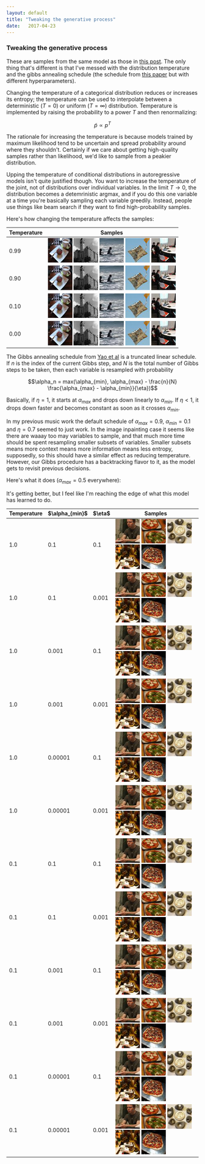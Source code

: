 ```yaml
---
layout: default
title: "Tweaking the generative process"
date:   2017-04-23
---
```


### Tweaking the generative process

These are samples from the same model as those in [this post](https://cooijmanstim.github.io/2017/04/21/more-contiguous-masking-results/). The only thing that's different is that I've messed with the distribution temperature and the gibbs annealing schedule (the schedule from [this paper](https://arxiv.org/abs/1409.0585) but with different hyperparameters).

Changing the temperature of a categorical distribution reduces or increases its entropy; the temperature can be used to interpolate between a deterministic ($T = 0$) or uniform ($T = \infty$) distribution. Temperature is implemented by raising the probability to a power $T$ and then renormalizing:

$$\widetilde{p} \propto p^T$$

The rationale for increasing the temperature is because models trained by maximum likelihood tend to be uncertain and spread probability around where they shouldn't. Certainly if we care about getting high-quality samples rather than likelihood, we'd like to sample from a peakier distribution.

Upping the temperature of conditional distributions in autoregressive models isn't quite justified though. You want to increase the temperature of the joint, not of distributions over individual variables. In the limit $T \to 0$, the distribution becomes a detemrinistic argmax, and if you do this one variable at a time you're basically sampling each variable greedily. Instead, people use things like beam search if they want to find high-probability samples.

Here's how changing the temperature affects the samples:

<table>
<thead>
<th>Temperature</th>
<th>Samples</th>
</thead>
<tbody>

<tr><td>0.99</td><td>
<img src="/assets/images/sample_2017-04-23/sample_emd2_deepish_contiguish_pmin0.0001_T0.99_independent_gibbs_2017-04-22T16:10:26.661541_T0.99/4.gif">
<img src="/assets/images/sample_2017-04-23/sample_emd2_deepish_contiguish_pmin0.0001_T0.99_independent_gibbs_2017-04-22T16:10:26.661541_T0.99/0.gif">
<img src="/assets/images/sample_2017-04-23/sample_emd2_deepish_contiguish_pmin0.0001_T0.99_independent_gibbs_2017-04-22T16:10:26.661541_T0.99/2.gif">
<img src="/assets/images/sample_2017-04-23/sample_emd2_deepish_contiguish_pmin0.0001_T0.99_independent_gibbs_2017-04-22T16:10:26.661541_T0.99/1.gif">
<img src="/assets/images/sample_2017-04-23/sample_emd2_deepish_contiguish_pmin0.0001_T0.99_independent_gibbs_2017-04-22T16:10:26.661541_T0.99/3.gif">
</td></tr>

<tr><td>0.90</td><td>
<img src="/assets/images/sample_2017-04-23/sample_emd2_deepish_contiguish_pmin0.0001_T0.9_independent_gibbs_2017-04-22T21:59:21.354625_T0.9/4.gif">
<img src="/assets/images/sample_2017-04-23/sample_emd2_deepish_contiguish_pmin0.0001_T0.9_independent_gibbs_2017-04-22T21:59:21.354625_T0.9/0.gif">
<img src="/assets/images/sample_2017-04-23/sample_emd2_deepish_contiguish_pmin0.0001_T0.9_independent_gibbs_2017-04-22T21:59:21.354625_T0.9/2.gif">
<img src="/assets/images/sample_2017-04-23/sample_emd2_deepish_contiguish_pmin0.0001_T0.9_independent_gibbs_2017-04-22T21:59:21.354625_T0.9/1.gif">
<img src="/assets/images/sample_2017-04-23/sample_emd2_deepish_contiguish_pmin0.0001_T0.9_independent_gibbs_2017-04-22T21:59:21.354625_T0.9/3.gif">
</td></tr>

<tr><td>0.10</td><td>
<img src="/assets/images/sample_2017-04-23/sample_emd2_deepish_contiguish_pmin0.0001_T0.1_independent_gibbs_2017-04-23T03:47:09.335287_T0.1/4.gif">
<img src="/assets/images/sample_2017-04-23/sample_emd2_deepish_contiguish_pmin0.0001_T0.1_independent_gibbs_2017-04-23T03:47:09.335287_T0.1/0.gif">
<img src="/assets/images/sample_2017-04-23/sample_emd2_deepish_contiguish_pmin0.0001_T0.1_independent_gibbs_2017-04-23T03:47:09.335287_T0.1/2.gif">
<img src="/assets/images/sample_2017-04-23/sample_emd2_deepish_contiguish_pmin0.0001_T0.1_independent_gibbs_2017-04-23T03:47:09.335287_T0.1/1.gif">
<img src="/assets/images/sample_2017-04-23/sample_emd2_deepish_contiguish_pmin0.0001_T0.1_independent_gibbs_2017-04-23T03:47:09.335287_T0.1/3.gif">
</td></tr>

<tr><td>0.00</td><td>
<img src="/assets/images/sample_2017-04-23/sample_emd2_deepish_contiguish_pmin0.0001_T0_independent_gibbs_2017-04-26T05:47:24.008595_T0.0/4.gif">
<img src="/assets/images/sample_2017-04-23/sample_emd2_deepish_contiguish_pmin0.0001_T0_independent_gibbs_2017-04-26T05:47:24.008595_T0.0/0.gif">
<img src="/assets/images/sample_2017-04-23/sample_emd2_deepish_contiguish_pmin0.0001_T0_independent_gibbs_2017-04-26T05:47:24.008595_T0.0/2.gif">
<img src="/assets/images/sample_2017-04-23/sample_emd2_deepish_contiguish_pmin0.0001_T0_independent_gibbs_2017-04-26T05:47:24.008595_T0.0/1.gif">
<img src="/assets/images/sample_2017-04-23/sample_emd2_deepish_contiguish_pmin0.0001_T0_independent_gibbs_2017-04-26T05:47:24.008595_T0.0/3.gif">
</td></tr>

</tbody>
</table>

The Gibbs annealing schedule from [Yao et al](https://arxiv.org/abs/1409.0585) is a truncated linear schedule. If $n$ is the index of the current Gibbs step, and $N$ is the total number of Gibbs steps to be taken, then each variable is resampled with probability

$$\alpha_n = max(\alpha_{min}, \alpha_{max} - \frac{n}{N} \frac{\alpha_{max} - \alpha_{min}}{\eta})$$

Basically, if $\eta = 1$, it starts at $\alpha_{max}$ and drops down linearly to $\alpha_{min}$. If $\eta < 1$, it drops down faster and becomes constant as soon as it crosses $\alpha_{min}$.

In my previous music work the default schedule of $\alpha_{max} = 0.9$, $\alpha_{min} = 0.1$ and $\eta = 0.7$ seemed to just work. In the image inpainting case it seems like there are waaay too may variables to sample, and that much more time should be spent resampling smaller subsets of variables. Smaller subsets means more context means more information means less entropy, supposedly, so this should have a similar effect as reducing temperature. However, our Gibbs procedure has a backtracking flavor to it, as the model gets to revisit previous decisions.

Here's what it does ($\alpha_{max} = 0.5$ everywhere):

<table>
<thead>
<th>Temperature</th>
<th>$\alpha_{min}$</th>
<th>$\eta$</th>
<th>Samples</th>
</thead>
<tbody>

<tr><td>1.0</td><td>0.1</td><td>0.1</td><td>
<img src="/assets/images/sample_2017-04-23/sample_emd2_deepish_contiguish_independent_gibbs_2017-04-27T06:17:38.057296_T1.0_yao0.100000,0.500000,0.100000/4.gif">
<img src="/assets/images/sample_2017-04-23/sample_emd2_deepish_contiguish_independent_gibbs_2017-04-27T06:17:38.057296_T1.0_yao0.100000,0.500000,0.100000/0.gif">
<img src="/assets/images/sample_2017-04-23/sample_emd2_deepish_contiguish_independent_gibbs_2017-04-27T06:17:38.057296_T1.0_yao0.100000,0.500000,0.100000/2.gif">
<img src="/assets/images/sample_2017-04-23/sample_emd2_deepish_contiguish_independent_gibbs_2017-04-27T06:17:38.057296_T1.0_yao0.100000,0.500000,0.100000/1.gif">
<img src="/assets/images/sample_2017-04-23/sample_emd2_deepish_contiguish_independent_gibbs_2017-04-27T06:17:38.057296_T1.0_yao0.100000,0.500000,0.100000/3.gif">
</td></tr>

<tr><td>1.0</td><td>0.1</td><td>0.001</td><td>
<img src="/assets/images/sample_2017-04-23/sample_emd2_deepish_contiguish_independent_gibbs_2017-04-27T07:33:14.725483_T1.0_yao0.100000,0.500000,0.001000/4.gif">
<img src="/assets/images/sample_2017-04-23/sample_emd2_deepish_contiguish_independent_gibbs_2017-04-27T07:33:14.725483_T1.0_yao0.100000,0.500000,0.001000/0.gif">
<img src="/assets/images/sample_2017-04-23/sample_emd2_deepish_contiguish_independent_gibbs_2017-04-27T07:33:14.725483_T1.0_yao0.100000,0.500000,0.001000/2.gif">
<img src="/assets/images/sample_2017-04-23/sample_emd2_deepish_contiguish_independent_gibbs_2017-04-27T07:33:14.725483_T1.0_yao0.100000,0.500000,0.001000/1.gif">
<img src="/assets/images/sample_2017-04-23/sample_emd2_deepish_contiguish_independent_gibbs_2017-04-27T07:33:14.725483_T1.0_yao0.100000,0.500000,0.001000/3.gif">
</td></tr>

<tr><td>1.0</td><td>0.001</td><td>0.1</td><td>
<img src="/assets/images/sample_2017-04-23/sample_emd2_deepish_contiguish_independent_gibbs_2017-04-27T08:48:21.753076_T1.0_yao0.001000,0.500000,0.100000/4.gif">
<img src="/assets/images/sample_2017-04-23/sample_emd2_deepish_contiguish_independent_gibbs_2017-04-27T08:48:21.753076_T1.0_yao0.001000,0.500000,0.100000/0.gif">
<img src="/assets/images/sample_2017-04-23/sample_emd2_deepish_contiguish_independent_gibbs_2017-04-27T08:48:21.753076_T1.0_yao0.001000,0.500000,0.100000/2.gif">
<img src="/assets/images/sample_2017-04-23/sample_emd2_deepish_contiguish_independent_gibbs_2017-04-27T08:48:21.753076_T1.0_yao0.001000,0.500000,0.100000/1.gif">
<img src="/assets/images/sample_2017-04-23/sample_emd2_deepish_contiguish_independent_gibbs_2017-04-27T08:48:21.753076_T1.0_yao0.001000,0.500000,0.100000/3.gif">
</td></tr>

<tr><td>1.0</td><td>0.001</td><td>0.001</td><td>
<img src="/assets/images/sample_2017-04-23/sample_emd2_deepish_contiguish_independent_gibbs_2017-04-27T10:03:36.678420_T1.0_yao0.001000,0.500000,0.001000/4.gif">
<img src="/assets/images/sample_2017-04-23/sample_emd2_deepish_contiguish_independent_gibbs_2017-04-27T10:03:36.678420_T1.0_yao0.001000,0.500000,0.001000/0.gif">
<img src="/assets/images/sample_2017-04-23/sample_emd2_deepish_contiguish_independent_gibbs_2017-04-27T10:03:36.678420_T1.0_yao0.001000,0.500000,0.001000/2.gif">
<img src="/assets/images/sample_2017-04-23/sample_emd2_deepish_contiguish_independent_gibbs_2017-04-27T10:03:36.678420_T1.0_yao0.001000,0.500000,0.001000/1.gif">
<img src="/assets/images/sample_2017-04-23/sample_emd2_deepish_contiguish_independent_gibbs_2017-04-27T10:03:36.678420_T1.0_yao0.001000,0.500000,0.001000/3.gif">
</td></tr>

<tr><td>1.0</td><td>0.00001</td><td>0.1</td><td>
<img src="/assets/images/sample_2017-04-23/sample_emd2_deepish_contiguish_independent_gibbs_2017-04-27T11:19:26.772963_T1.0_yao0.000010,0.500000,0.100000/4.gif">
<img src="/assets/images/sample_2017-04-23/sample_emd2_deepish_contiguish_independent_gibbs_2017-04-27T11:19:26.772963_T1.0_yao0.000010,0.500000,0.100000/0.gif">
<img src="/assets/images/sample_2017-04-23/sample_emd2_deepish_contiguish_independent_gibbs_2017-04-27T11:19:26.772963_T1.0_yao0.000010,0.500000,0.100000/2.gif">
<img src="/assets/images/sample_2017-04-23/sample_emd2_deepish_contiguish_independent_gibbs_2017-04-27T11:19:26.772963_T1.0_yao0.000010,0.500000,0.100000/1.gif">
<img src="/assets/images/sample_2017-04-23/sample_emd2_deepish_contiguish_independent_gibbs_2017-04-27T11:19:26.772963_T1.0_yao0.000010,0.500000,0.100000/3.gif">
</td></tr>

<tr><td>1.0</td><td>0.00001</td><td>0.001</td><td>
<img src="/assets/images/sample_2017-04-23/sample_emd2_deepish_contiguish_independent_gibbs_2017-04-27T12:34:30.923041_T1.0_yao0.000010,0.500000,0.001000/4.gif">
<img src="/assets/images/sample_2017-04-23/sample_emd2_deepish_contiguish_independent_gibbs_2017-04-27T12:34:30.923041_T1.0_yao0.000010,0.500000,0.001000/0.gif">
<img src="/assets/images/sample_2017-04-23/sample_emd2_deepish_contiguish_independent_gibbs_2017-04-27T12:34:30.923041_T1.0_yao0.000010,0.500000,0.001000/2.gif">
<img src="/assets/images/sample_2017-04-23/sample_emd2_deepish_contiguish_independent_gibbs_2017-04-27T12:34:30.923041_T1.0_yao0.000010,0.500000,0.001000/1.gif">
<img src="/assets/images/sample_2017-04-23/sample_emd2_deepish_contiguish_independent_gibbs_2017-04-27T12:34:30.923041_T1.0_yao0.000010,0.500000,0.001000/3.gif">
</td></tr>



<tr><td>0.1</td><td>0.1</td><td>0.1</td><td>
<img src="/assets/images/sample_2017-04-23/sample_emd2_deepish_contiguish_independent_gibbs_2017-04-27T13:50:07.698572_T0.1_yao0.100000,0.500000,0.100000/4.gif">
<img src="/assets/images/sample_2017-04-23/sample_emd2_deepish_contiguish_independent_gibbs_2017-04-27T13:50:07.698572_T0.1_yao0.100000,0.500000,0.100000/0.gif">
<img src="/assets/images/sample_2017-04-23/sample_emd2_deepish_contiguish_independent_gibbs_2017-04-27T13:50:07.698572_T0.1_yao0.100000,0.500000,0.100000/2.gif">
<img src="/assets/images/sample_2017-04-23/sample_emd2_deepish_contiguish_independent_gibbs_2017-04-27T13:50:07.698572_T0.1_yao0.100000,0.500000,0.100000/1.gif">
<img src="/assets/images/sample_2017-04-23/sample_emd2_deepish_contiguish_independent_gibbs_2017-04-27T13:50:07.698572_T0.1_yao0.100000,0.500000,0.100000/3.gif">
</td></tr>

<tr><td>0.1</td><td>0.1</td><td>0.001</td><td>
<img src="/assets/images/sample_2017-04-23/sample_emd2_deepish_contiguish_independent_gibbs_2017-04-27T19:40:31.060057_T0.1_yao0.100000,0.500000,0.001000/4.gif">
<img src="/assets/images/sample_2017-04-23/sample_emd2_deepish_contiguish_independent_gibbs_2017-04-27T19:40:31.060057_T0.1_yao0.100000,0.500000,0.001000/0.gif">
<img src="/assets/images/sample_2017-04-23/sample_emd2_deepish_contiguish_independent_gibbs_2017-04-27T19:40:31.060057_T0.1_yao0.100000,0.500000,0.001000/2.gif">
<img src="/assets/images/sample_2017-04-23/sample_emd2_deepish_contiguish_independent_gibbs_2017-04-27T19:40:31.060057_T0.1_yao0.100000,0.500000,0.001000/1.gif">
<img src="/assets/images/sample_2017-04-23/sample_emd2_deepish_contiguish_independent_gibbs_2017-04-27T19:40:31.060057_T0.1_yao0.100000,0.500000,0.001000/3.gif">
</td></tr>

<tr><td>0.1</td><td>0.001</td><td>0.1</td><td>
<img src="/assets/images/sample_2017-04-23/sample_emd2_deepish_contiguish_independent_gibbs_2017-04-28T12:08:57.900827_T0.1_yao0.001000,0.500000,0.100000/4.gif">
<img src="/assets/images/sample_2017-04-23/sample_emd2_deepish_contiguish_independent_gibbs_2017-04-28T12:08:57.900827_T0.1_yao0.001000,0.500000,0.100000/0.gif">
<img src="/assets/images/sample_2017-04-23/sample_emd2_deepish_contiguish_independent_gibbs_2017-04-28T12:08:57.900827_T0.1_yao0.001000,0.500000,0.100000/2.gif">
<img src="/assets/images/sample_2017-04-23/sample_emd2_deepish_contiguish_independent_gibbs_2017-04-28T12:08:57.900827_T0.1_yao0.001000,0.500000,0.100000/1.gif">
<img src="/assets/images/sample_2017-04-23/sample_emd2_deepish_contiguish_independent_gibbs_2017-04-28T12:08:57.900827_T0.1_yao0.001000,0.500000,0.100000/3.gif">
</td></tr>

<tr><td>0.1</td><td>0.001</td><td>0.001</td><td>
<img src="/assets/images/sample_2017-04-23/sample_emd2_deepish_contiguish_independent_gibbs_2017-04-28T15:05:48.312154_T0.1_yao0.001000,0.500000,0.001000/4.gif">
<img src="/assets/images/sample_2017-04-23/sample_emd2_deepish_contiguish_independent_gibbs_2017-04-28T15:05:48.312154_T0.1_yao0.001000,0.500000,0.001000/0.gif">
<img src="/assets/images/sample_2017-04-23/sample_emd2_deepish_contiguish_independent_gibbs_2017-04-28T15:05:48.312154_T0.1_yao0.001000,0.500000,0.001000/2.gif">
<img src="/assets/images/sample_2017-04-23/sample_emd2_deepish_contiguish_independent_gibbs_2017-04-28T15:05:48.312154_T0.1_yao0.001000,0.500000,0.001000/1.gif">
<img src="/assets/images/sample_2017-04-23/sample_emd2_deepish_contiguish_independent_gibbs_2017-04-28T15:05:48.312154_T0.1_yao0.001000,0.500000,0.001000/3.gif">
</td></tr>

<tr><td>0.1</td><td>0.00001</td><td>0.1</td><td>
<img src="/assets/images/sample_2017-04-23/sample_emd2_deepish_contiguish_independent_gibbs_2017-04-28T18:01:29.001650_T0.1_yao0.000010,0.500000,0.100000/4.gif">
<img src="/assets/images/sample_2017-04-23/sample_emd2_deepish_contiguish_independent_gibbs_2017-04-28T18:01:29.001650_T0.1_yao0.000010,0.500000,0.100000/0.gif">
<img src="/assets/images/sample_2017-04-23/sample_emd2_deepish_contiguish_independent_gibbs_2017-04-28T18:01:29.001650_T0.1_yao0.000010,0.500000,0.100000/2.gif">
<img src="/assets/images/sample_2017-04-23/sample_emd2_deepish_contiguish_independent_gibbs_2017-04-28T18:01:29.001650_T0.1_yao0.000010,0.500000,0.100000/1.gif">
<img src="/assets/images/sample_2017-04-23/sample_emd2_deepish_contiguish_independent_gibbs_2017-04-28T18:01:29.001650_T0.1_yao0.000010,0.500000,0.100000/3.gif">
</td></tr>

<tr><td>0.1</td><td>0.00001</td><td>0.001</td><td>
<img src="/assets/images/sample_2017-04-23/sample_emd2_deepish_contiguish_independent_gibbs_2017-04-28T20:58:28.633670_T0.1_yao0.000010,0.500000,0.001000/4.gif">
<img src="/assets/images/sample_2017-04-23/sample_emd2_deepish_contiguish_independent_gibbs_2017-04-28T20:58:28.633670_T0.1_yao0.000010,0.500000,0.001000/0.gif">
<img src="/assets/images/sample_2017-04-23/sample_emd2_deepish_contiguish_independent_gibbs_2017-04-28T20:58:28.633670_T0.1_yao0.000010,0.500000,0.001000/2.gif">
<img src="/assets/images/sample_2017-04-23/sample_emd2_deepish_contiguish_independent_gibbs_2017-04-28T20:58:28.633670_T0.1_yao0.000010,0.500000,0.001000/1.gif">
<img src="/assets/images/sample_2017-04-23/sample_emd2_deepish_contiguish_independent_gibbs_2017-04-28T20:58:28.633670_T0.1_yao0.000010,0.500000,0.001000/3.gif">
</td></tr>

It's getting better, but I feel like I'm reaching the edge of what this model has learned to do.

</tbody>
</table>

